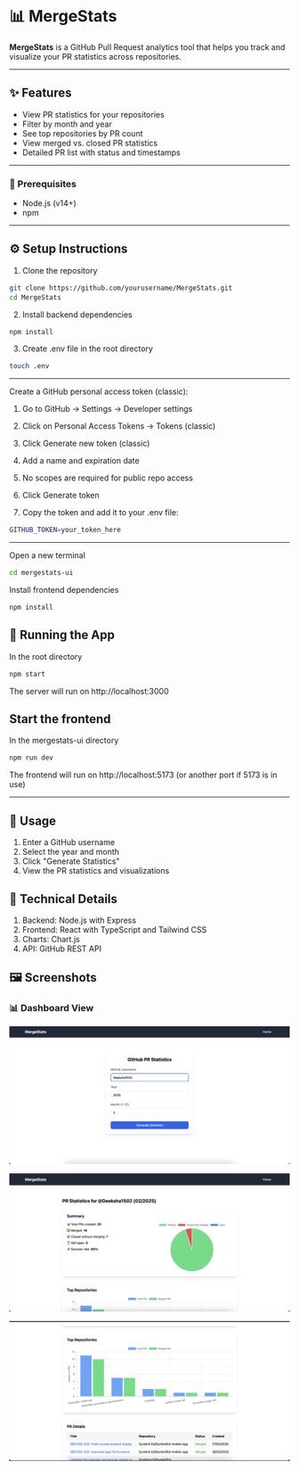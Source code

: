 # 📊 MergeStats

**MergeStats** is a GitHub Pull Request analytics tool that helps you track and visualize your PR statistics across repositories.

---

## ✨ Features
- View PR statistics for your repositories
- Filter by month and year
- See top repositories by PR count
- View merged vs. closed PR statistics
- Detailed PR list with status and timestamps


---

### 🔧 Prerequisites

- Node.js (v14+)
- npm 

---

## ⚙️ Setup Instructions

1. Clone the repository
```bash
git clone https://github.com/yourusername/MergeStats.git
cd MergeStats
```

2. Install backend dependencies
```bash
npm install
```

3. Create .env file in the root directory
```bash
touch .env
```

---


Create a GitHub personal access token (classic):

1. Go to GitHub → Settings → Developer settings

2. Click on Personal Access Tokens → Tokens (classic)

3. Click Generate new token (classic)

4. Add a name and expiration date

5. No scopes are required for public repo access

6. Click Generate token

7. Copy the token and add it to your .env file:

```bash
GITHUB_TOKEN=your_token_here
```

---
 Open a new terminal 
```bash
cd mergestats-ui
```

 Install frontend dependencies
```bash
npm install
```
## 🚀 Running the App
In the root directory
```bash
npm start
```
The server will run on http://localhost:3000

## Start the frontend
 In the mergestats-ui directory
```bash
npm run dev 
```
The frontend will run on http://localhost:5173 (or another port if 5173 is in use)

---

## 📌  Usage
1. Enter a GitHub username
2. Select the year and month
3. Click "Generate Statistics"
4. View the PR statistics and visualizations

## 🧰 Technical Details
1. Backend: Node.js with Express
2. Frontend: React with TypeScript and Tailwind CSS
3. Charts: Chart.js
4. API: GitHub REST API

## 🖼️ Screenshots

### 📊 Dashboard View

![Dashboard](./assets/dashboard.png)

![Graph](./assets/Graph1.png)

![PR details](./assets/Graph2.png)


